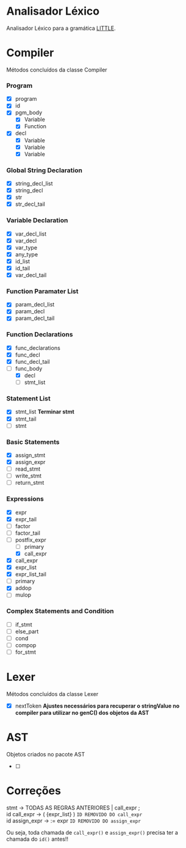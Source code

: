 # Analisador Léxico
Analisador Léxico para a gramática [LITTLE](https://sites.google.com/site/amitsabne/little-programming-language---grammar).

# Compiler
Métodos concluídos da classe Compiler

### Program
- [x] program
- [x] id
- [x] pgm_body
    - [x] Variable
    - [x] Function
- [x] decl
    - [x] Variable<String>
    - [x] Variable<FLOAT>
    - [x] Variable<INT>

### Global String Declaration
- [x] string_decl_list
- [x] string_decl
- [x] str
- [x] str_decl_tail

### Variable Declaration
- [x] var_decl_list
- [x] var_decl
- [x] var_type
- [x] any_type
- [x] id_list
- [x] id_tail
- [x] var_decl_tail

### Function Paramater List
- [x] param_decl_list
- [x] param_decl
- [x] param_decl_tail

### Function Declarations
- [x] func_declarations
- [x] func_decl
- [x] func_decl_tail
- [ ] func_body
    - [x] decl
    - [ ] stmt_list

### Statement List
- [x] stmt_list **Terminar stmt**
- [x] stmt_tail
- [ ] stmt 

### Basic Statements
- [x] assign_stmt
- [x] assign_expr
- [ ] read_stmt
- [ ] write_stmt
- [ ] return_stmt

### Expressions
- [x] expr
- [x] expr_tail
- [ ] factor
- [ ] factor_tail
- [ ] postfix_expr
    - [ ] primary
    - [x] call_expr
- [x] call_expr
- [x] expr_list
- [x] expr_list_tail
- [ ] primary
- [x] addop
- [ ] mulop

### Complex Statements and Condition
- [ ] if_stmt
- [ ] else_part
- [ ] cond
- [ ] compop
- [ ] for_stmt

# Lexer
Métodos concluídos da classe Lexer

- [x] nextToken **Ajustes necessários para recuperar o stringValue no compiler para utilizar no genC() dos objetos da AST**

# AST
Objetos criados no pacote AST

- [ ]

# Correções
stmt -> TODAS AS REGRAS ANTERIORES | call_expr ;<br/>
id call_expr -> ( {expr_list} ) `ID REMOVIDO DO call_expr`<br/>
id assign_expr -> := expr `ID REMOVIDO DO assign_expr`<br/>

Ou seja, toda chamada de `call_expr()` e `assign_expr()` precisa ter a chamada do `id()` antes!!
